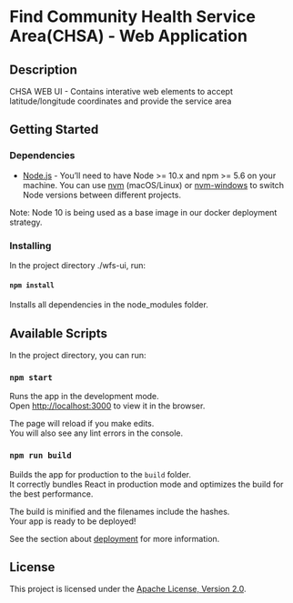 # Find Community Health Service Area(CHSA) - Web Application

## Description

CHSA WEB UI - Contains interative web elements to accept latitude/longitude coordinates and provide the service area

## Getting Started

### Dependencies

- [Node.js](https://nodejs.org/en/) - You’ll need to have Node >= 10.x and npm >= 5.6 on your machine. You can use [nvm](https://github.com/nvm-sh/nvm#installation) (macOS/Linux) or [nvm-windows](https://github.com/coreybutler/nvm-windows#node-version-manager-nvm-for-windows) to switch Node versions between different projects.

Note: Node 10 is being used as a base image in our docker deployment strategy.

### Installing

In the project directory ./wfs-ui, run:

#### `npm install`

Installs all dependencies in the node_modules folder.


## Available Scripts

In the project directory, you can run:

### `npm start`

Runs the app in the development mode.\
Open [http://localhost:3000](http://localhost:3000) to view it in the browser.

The page will reload if you make edits.\
You will also see any lint errors in the console.

### `npm run build`

Builds the app for production to the `build` folder.\
It correctly bundles React in production mode and optimizes the build for the best performance.

The build is minified and the filenames include the hashes.\
Your app is ready to be deployed!

See the section about [deployment](https://facebook.github.io/create-react-app/docs/deployment) for more information.

## License

This project is licensed under the [Apache License, Version 2.0](https://github.com/NithinKuruba/wfs-app/blob/main/LICENSE).
